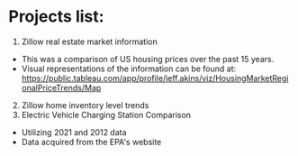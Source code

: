 # Projects list:
1. Zillow real estate market information
 - This was a comparison of US housing prices over the past 15 years.
 - Visual representations of the information can be found at: https://public.tableau.com/app/profile/jeff.akins/viz/HousingMarketRegionalPriceTrends/Map
2. Zillow home inventory level trends
3. Electric Vehicle Charging Station Comparison
 - Utilizing 2021 and 2012 data
 - Data acquired from the EPA's website